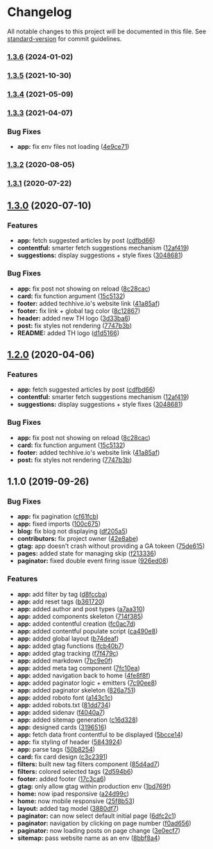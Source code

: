 # Changelog

All notable changes to this project will be documented in this file. See [standard-version](https://github.com/conventional-changelog/standard-version) for commit guidelines.

### [1.3.6](https://github.com/techhiveIO/nextjs-static-boilerplate/compare/v1.3.5...v1.3.6) (2024-01-02)

### [1.3.5](https://github.com/techhiveIO/nextjs-static-boilerplate/compare/v1.3.4...v1.3.5) (2021-10-30)

### [1.3.4](https://github.com/techhiveIO/nextjs-static-boilerplate/compare/v1.3.3...v1.3.4) (2021-05-09)

### [1.3.3](https://github.com/techhiveIO/nextjs-static-boilerplate/compare/v1.3.2...v1.3.3) (2021-04-07)

### Bug Fixes

- **app:** fix env files not loading ([4e9ce71](https://github.com/techhiveIO/nextjs-static-boilerplate/commit/4e9ce71b18645e1c65ecd190c5dd1ad06b5e3318))

### [1.3.2](https://github.com/techhiveIO/nextjs-static-boilerplate/compare/v1.3.1...v1.3.2) (2020-08-05)

### [1.3.1](https://github.com/techhiveIO/nextjs-static-boilerplate/compare/v1.3.0...v1.3.1) (2020-07-22)

## [1.3.0](https://github.com/techhiveIO/nextjs-static-boilerplate/compare/v1.1.0...v1.3.0) (2020-07-10)

### Features

- **app:** fetch suggested articles by post ([cdfbd66](https://github.com/techhiveIO/nextjs-static-boilerplate/commit/cdfbd66ec020030534c0236eade157cb5845fc95))
- **contentful:** smarter fetch suggestions mechanism ([12af419](https://github.com/techhiveIO/nextjs-static-boilerplate/commit/12af41909d822acdfd622cd2f33abc5835292ee4))
- **suggestions:** display suggestions + style fixes ([3048681](https://github.com/techhiveIO/nextjs-static-boilerplate/commit/30486814fa2050cae03fa23924e80aba9e1a15ea))

### Bug Fixes

- **app:** fix post not showing on reload ([8c28cac](https://github.com/techhiveIO/nextjs-static-boilerplate/commit/8c28cacff8529f884eba53a90cdc96e488b4f22a))
- **card:** fix function argument ([15c5132](https://github.com/techhiveIO/nextjs-static-boilerplate/commit/15c513216a505610c5186837572faafb446aa343))
- **footer:** added techhive.io's website link ([41a85af](https://github.com/techhiveIO/nextjs-static-boilerplate/commit/41a85afe7736f1bfcc37038221838256e97d38ab))
- **footer:** fix link + global tag color ([8c12867](https://github.com/techhiveIO/nextjs-static-boilerplate/commit/8c12867fcbdeb75c98d5643cf4fffa265e58a358))
- **header:** added new TH logo ([3d33ba6](https://github.com/techhiveIO/nextjs-static-boilerplate/commit/3d33ba6e25743c5667ae002a7d8d02efd1f97f86))
- **post:** fix styles not rendering ([7747b3b](https://github.com/techhiveIO/nextjs-static-boilerplate/commit/7747b3b89e805ebfe69d1d1274cf0a944a7d9bb6))
- **README:** added TH logo ([d1d5166](https://github.com/techhiveIO/nextjs-static-boilerplate/commit/d1d516602d643300552ab728b5f82b4ec732ff40))

## [1.2.0](https://github.com/techhiveIO/nextjs-static-boilerplate/compare/v1.1.0...v1.2.0) (2020-04-06)

### Features

- **app:** fetch suggested articles by post ([cdfbd66](https://github.com/techhiveIO/nextjs-static-boilerplate/commit/cdfbd66ec020030534c0236eade157cb5845fc95))
- **contentful:** smarter fetch suggestions mechanism ([12af419](https://github.com/techhiveIO/nextjs-static-boilerplate/commit/12af41909d822acdfd622cd2f33abc5835292ee4))
- **suggestions:** display suggestions + style fixes ([3048681](https://github.com/techhiveIO/nextjs-static-boilerplate/commit/30486814fa2050cae03fa23924e80aba9e1a15ea))

### Bug Fixes

- **app:** fix post not showing on reload ([8c28cac](https://github.com/techhiveIO/nextjs-static-boilerplate/commit/8c28cacff8529f884eba53a90cdc96e488b4f22a))
- **card:** fix function argument ([15c5132](https://github.com/techhiveIO/nextjs-static-boilerplate/commit/15c513216a505610c5186837572faafb446aa343))
- **footer:** added techhive.io's website link ([41a85af](https://github.com/techhiveIO/nextjs-static-boilerplate/commit/41a85afe7736f1bfcc37038221838256e97d38ab))
- **post:** fix styles not rendering ([7747b3b](https://github.com/techhiveIO/nextjs-static-boilerplate/commit/7747b3b89e805ebfe69d1d1274cf0a944a7d9bb6))

## 1.1.0 (2019-09-26)

### Bug Fixes

- **app:** fix pagination ([cf61fcb](https://github.com/techhiveIO/nextjs-static-boilerplate/commit/cf61fcb))
- **app:** fixed imports ([100c675](https://github.com/techhiveIO/nextjs-static-boilerplate/commit/100c675))
- **blog:** fix blog not displaying ([df205a5](https://github.com/techhiveIO/nextjs-static-boilerplate/commit/df205a5))
- **contributors:** fix project owner ([42e8abe](https://github.com/techhiveIO/nextjs-static-boilerplate/commit/42e8abe))
- **gtag:** app doesn't crash without providing a GA tokeen ([75de615](https://github.com/techhiveIO/nextjs-static-boilerplate/commit/75de615))
- **pages:** added state for managing skip ([f213336](https://github.com/techhiveIO/nextjs-static-boilerplate/commit/f213336))
- **paginator:** fixed double event firing issue ([926ed08](https://github.com/techhiveIO/nextjs-static-boilerplate/commit/926ed08))

### Features

- **app:** add filter by tag ([d8fccba](https://github.com/techhiveIO/nextjs-static-boilerplate/commit/d8fccba))
- **app:** add reset tags ([b361720](https://github.com/techhiveIO/nextjs-static-boilerplate/commit/b361720))
- **app:** added author and post types ([a7aa310](https://github.com/techhiveIO/nextjs-static-boilerplate/commit/a7aa310))
- **app:** added components skeleton ([714f385](https://github.com/techhiveIO/nextjs-static-boilerplate/commit/714f385))
- **app:** added contentful creation ([fc0ac7d](https://github.com/techhiveIO/nextjs-static-boilerplate/commit/fc0ac7d))
- **app:** added contentful populate script ([ca490e8](https://github.com/techhiveIO/nextjs-static-boilerplate/commit/ca490e8))
- **app:** added global layout ([b74deaf](https://github.com/techhiveIO/nextjs-static-boilerplate/commit/b74deaf))
- **app:** added gtag functions ([fcb40b7](https://github.com/techhiveIO/nextjs-static-boilerplate/commit/fcb40b7))
- **app:** added gtag tracking ([f7f479c](https://github.com/techhiveIO/nextjs-static-boilerplate/commit/f7f479c))
- **app:** added markdown ([7bc9e0f](https://github.com/techhiveIO/nextjs-static-boilerplate/commit/7bc9e0f))
- **app:** added meta tag component ([7fc10ea](https://github.com/techhiveIO/nextjs-static-boilerplate/commit/7fc10ea))
- **app:** added navigation back to home ([4fe8f8f](https://github.com/techhiveIO/nextjs-static-boilerplate/commit/4fe8f8f))
- **app:** added paginator logic + emitters ([7c90ee8](https://github.com/techhiveIO/nextjs-static-boilerplate/commit/7c90ee8))
- **app:** added paginator skeleton ([826a751](https://github.com/techhiveIO/nextjs-static-boilerplate/commit/826a751))
- **app:** added roboto font ([a143c1c](https://github.com/techhiveIO/nextjs-static-boilerplate/commit/a143c1c))
- **app:** added robots.txt ([81dd734](https://github.com/techhiveIO/nextjs-static-boilerplate/commit/81dd734))
- **app:** added sidenav ([f4040a7](https://github.com/techhiveIO/nextjs-static-boilerplate/commit/f4040a7))
- **app:** added sitemap generation ([c16d328](https://github.com/techhiveIO/nextjs-static-boilerplate/commit/c16d328))
- **app:** designed cards ([3196516](https://github.com/techhiveIO/nextjs-static-boilerplate/commit/3196516))
- **app:** fetch data front contentful to be displayed ([5bcce14](https://github.com/techhiveIO/nextjs-static-boilerplate/commit/5bcce14))
- **app:** fix styling of header ([5843924](https://github.com/techhiveIO/nextjs-static-boilerplate/commit/5843924))
- **app:** parse tags ([50b8254](https://github.com/techhiveIO/nextjs-static-boilerplate/commit/50b8254))
- **card:** fix card design ([c3c2391](https://github.com/techhiveIO/nextjs-static-boilerplate/commit/c3c2391))
- **filters:** built new tag filters component ([85d4ad7](https://github.com/techhiveIO/nextjs-static-boilerplate/commit/85d4ad7))
- **filters:** colored selected tags ([2d594b6](https://github.com/techhiveIO/nextjs-static-boilerplate/commit/2d594b6))
- **footer:** added footer ([17c3ca6](https://github.com/techhiveIO/nextjs-static-boilerplate/commit/17c3ca6))
- **gtag:** only allow gtag within production env ([1bd769f](https://github.com/techhiveIO/nextjs-static-boilerplate/commit/1bd769f))
- **home:** now ipad responsive ([a24d99c](https://github.com/techhiveIO/nextjs-static-boilerplate/commit/a24d99c))
- **home:** now mobile responsive ([25f8b53](https://github.com/techhiveIO/nextjs-static-boilerplate/commit/25f8b53))
- **layout:** added tag model ([3880df7](https://github.com/techhiveIO/nextjs-static-boilerplate/commit/3880df7))
- **paginator:** can now select default initial page ([6dfc2c1](https://github.com/techhiveIO/nextjs-static-boilerplate/commit/6dfc2c1))
- **paginator:** navigation by clicking on page number ([f0ad656](https://github.com/techhiveIO/nextjs-static-boilerplate/commit/f0ad656))
- **paginator:** now loading posts on page change ([3e0ecf7](https://github.com/techhiveIO/nextjs-static-boilerplate/commit/3e0ecf7))
- **sitemap:** pass website name as an env ([8bbf8a4](https://github.com/techhiveIO/nextjs-static-boilerplate/commit/8bbf8a4))

